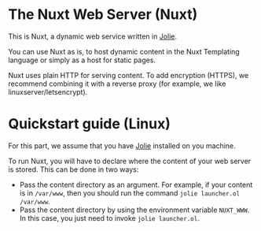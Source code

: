 # The Nuxt Web Server (Nuxt)
This is Nuxt, a dynamic web service written in <a href="https://www.jolie-lang.org/">Jolie</a>.

You can use Nuxt as is, to host dynamic content in the Nuxt Templating language or simply as a host for static pages.

Nuxt uses plain HTTP for serving content. To add encryption (HTTPS), we recommend combining it with a reverse proxy (for example, we like linuxserver/letsencrypt).

<!--
# Quickstart guide (Docker)
With Docker, you can get started very quickly. First, pull the latest image: `docker pull lyngholm/nuxt`.

```
docker run -it --rm -v "$(pwd)"/myWWW:/web -e LEONARDO_WWW=/web -p 8080:8080 lyngholm/nuxt
```
Browse to <a href="">http://localhost:8080/</a>.
-->

# Quickstart guide (Linux)
For this part, we assume that you have <a href="https://www.jolie-lang.org/">Jolie</a> installed on you machine.

To run Nuxt, you will have to declare where the content of your web server is stored. This can be done in two ways:
- Pass the content directory as an argument. For example, if your content is in `/var/www`, then you should run the command `jolie launcher.ol /var/www`.
- Pass the content directory by using the environment variable `NUXT_WWW`. In this case, you just need to invoke `jolie launcher.ol`.
